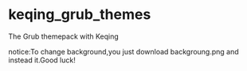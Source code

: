 # keqing_grub_themes
The Grub themepack with Keqing

notice:To change background,you just download backgroung.png and instead it.Good luck!
